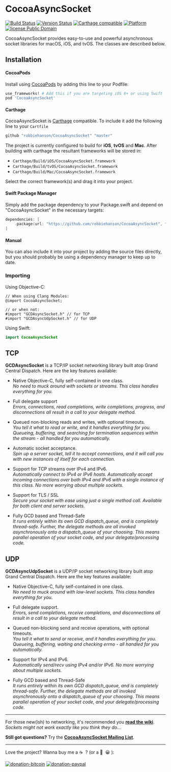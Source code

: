 # CocoaAsyncSocket

[![Build Status](https://travis-ci.org/robbiehanson/CocoaAsyncSocket.svg?branch=master)](https://travis-ci.org/robbiehanson/CocoaAsyncSocket) [![Version Status](https://img.shields.io/cocoapods/v/CocoaAsyncSocket.svg?style=flat)](http://cocoadocs.org/docsets/CocoaAsyncSocket) [![Carthage compatible](https://img.shields.io/badge/Carthage-compatible-4BC51D.svg?style=flat)](https://github.com/Carthage/Carthage) [![Platform](http://img.shields.io/cocoapods/p/CocoaAsyncSocket.svg?style=flat)](http://cocoapods.org/?q=CocoaAsyncSocket) [![license Public Domain](https://img.shields.io/badge/license-Public%20Domain-orange.svg?style=flat)](https://en.wikipedia.org/wiki/Public_domain)

CocoaAsyncSocket provides easy-to-use and powerful asynchronous socket libraries for macOS, iOS, and tvOS. The classes are described below.

## Installation

#### CocoaPods

Install using [CocoaPods](https://cocoapods.org) by adding this line to your Podfile:

```ruby
use_frameworks! # Add this if you are targeting iOS 8+ or using Swift
pod 'CocoaAsyncSocket'
```

#### Carthage

CocoaAsyncSocket is [Carthage](https://github.com/Carthage/Carthage) compatible. To include it add the following line to your `Cartfile`

```bash
github "robbiehanson/CocoaAsyncSocket" "master"
```

The project is currently configured to build for **iOS**, **tvOS** and **Mac**. After building with carthage the resultant frameworks will be stored in:

-   `Carthage/Build/iOS/CocoaAsyncSocket.framework`
-   `Carthage/Build/tvOS/CocoaAsyncSocket.framework`
-   `Carthage/Build/Mac/CocoaAsyncSocket.framework`

Select the correct framework(s) and drag it into your project.

#### Swift Package Manager

Simply add the package dependency to your Package.swift and depend on "CocoaAsyncSocket" in the necessary targets:

```swift
dependencies: [
    .package(url: "https://github.com/robbiehanson/CocoaAsyncSocket", from: "7.6.4")
]
```

#### Manual

You can also include it into your project by adding the source files directly, but you should probably be using a dependency manager to keep up to date.

### Importing

Using Objective-C:

```obj-c
// When using Clang Modules:
@import CocoaAsyncSocket;

// or when not:
#import "GCDAsyncSocket.h" // for TCP
#import "GCDAsyncUdpSocket.h" // for UDP
```

Using Swift:

```swift
import CocoaAsyncSocket
```

## TCP

**GCDAsyncSocket** is a TCP/IP socket networking library built atop Grand Central Dispatch. Here are the key features available:

-   Native Objective-C, fully self-contained in one class.<br/>
    _No need to muck around with sockets or streams. This class handles everything for you._

-   Full delegate support<br/>
    _Errors, connections, read completions, write completions, progress, and disconnections all result in a call to your delegate method._

-   Queued non-blocking reads and writes, with optional timeouts.<br/>
    _You tell it what to read or write, and it handles everything for you. Queueing, buffering, and searching for termination sequences within the stream - all handled for you automatically._

-   Automatic socket acceptance.<br/>
    _Spin up a server socket, tell it to accept connections, and it will call you with new instances of itself for each connection._

-   Support for TCP streams over IPv4 and IPv6.<br/>
    _Automatically connect to IPv4 or IPv6 hosts. Automatically accept incoming connections over both IPv4 and IPv6 with a single instance of this class. No more worrying about multiple sockets._

-   Support for TLS / SSL<br/>
    _Secure your socket with ease using just a single method call. Available for both client and server sockets._

-   Fully GCD based and Thread-Safe<br/>
    _It runs entirely within its own GCD dispatch_queue, and is completely thread-safe. Further, the delegate methods are all invoked asynchronously onto a dispatch_queue of your choosing. This means parallel operation of your socket code, and your delegate/processing code._

## UDP

**GCDAsyncUdpSocket** is a UDP/IP socket networking library built atop Grand Central Dispatch. Here are the key features available:

-   Native Objective-C, fully self-contained in one class.<br/>
    _No need to muck around with low-level sockets. This class handles everything for you._

-   Full delegate support.<br/>
    _Errors, send completions, receive completions, and disconnections all result in a call to your delegate method._

-   Queued non-blocking send and receive operations, with optional timeouts.<br/>
    _You tell it what to send or receive, and it handles everything for you. Queueing, buffering, waiting and checking errno - all handled for you automatically._

-   Support for IPv4 and IPv6.<br/>
    _Automatically send/recv using IPv4 and/or IPv6. No more worrying about multiple sockets._

-   Fully GCD based and Thread-Safe<br/>
    _It runs entirely within its own GCD dispatch_queue, and is completely thread-safe. Further, the delegate methods are all invoked asynchronously onto a dispatch_queue of your choosing. This means parallel operation of your socket code, and your delegate/processing code._

---

For those new(ish) to networking, it's recommended you **[read the wiki](https://github.com/robbiehanson/CocoaAsyncSocket/wiki)**.<br/>_Sockets might not work exactly like you think they do..._

**Still got questions?** Try the **[CocoaAsyncSocket Mailing List](https://groups.google.com/group/cocoaasyncsocket)**.

---

Love the project? Wanna buy me a ☕️&nbsp;&nbsp;? (or a 🍺&nbsp;&nbsp;😀&nbsp;):

[![donation-bitcoin](https://bitpay.com/img/donate-sm.png)](https://onename.com/robbiehanson)
[![donation-paypal](https://www.paypal.com/en_US/i/btn/btn_donate_SM.gif)](https://www.paypal.com/cgi-bin/webscr?cmd=_s-xclick&hosted_button_id=2M8C699FQ8AW2)
